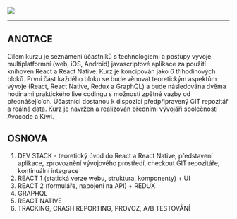 ![](https://cldup.com/_phswRqE18.png)

-------

## ANOTACE

Cílem kurzu je seznámení účastníků s technologiemi a postupy vývoje multiplatformní (web, iOS, Android) javascriptové aplikace za použití knihoven React a React Native. Kurz je koncipován jako 6 tříhodinových bloků.  První část každého bloku se bude věnovat teoretickým aspektům vývoje (React, React Native, Redux a GraphQL) a bude následována dvěma hodinami praktického live codingu s možností zpětné vazby od přednášejících. Účastníci  dostanou k dispozici předpřipravený GIT repozitář a reálná data. Kurz je navržen a realizován předními vývojáři společností Avocode a Kiwi.


## OSNOVA

1. DEV STACK - teoretický úvod do React a React Native, představení aplikace, zprovoznění vývojového prostředí, checkout GIT repozitáře, kontinuální integrace
2. REACT 1 (statická verze webu, struktura, komponenty) + UI
3. REACT 2 (formuláře, napojení na API) + REDUX 
4. GRAPHQL
5. REACT NATIVE
6. TRACKING, CRASH REPORTING, PROVOZ, A/B TESTOVÁNÍ

